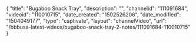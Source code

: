 {
    "title": "Bugaboo Snack Tray",
    "description": "",
    "channelid": "111091684",
    "videoid": "110010715",
    "date_created": "1502526206",
    "date_modified": "1504049177",
    "type": "captivate",
    "layout": "channelVideo",
    "url": "\/bbbusa-latest-videos\/bugaboo-snack-tray-2-notes\/111091684-110010715"
}